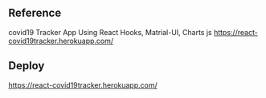 ## Reference
covid19 Tracker App Using React Hooks, Matrial-UI, Charts js
https://react-covid19tracker.herokuapp.com/

## Deploy
https://react-covid19tracker.herokuapp.com/
